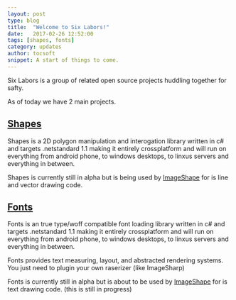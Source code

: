 ```yaml
---
layout: post
type: blog
title:  "Welcome to Six Labors!"
date:   2017-02-26 12:52:00
tags: [shapes, fonts]
category: updates
author: tocsoft
snippet: A start of things to come.
---
```


Six Labors is a group of related open source projects huddling together for safty.

As of today we have 2 main projects.

## [Shapes](http://shapes.sixlabors.com/)

Shapes is a 2D polygon manipulation and interogation library written in c# and targets .netstandard 1.1 making it entirely crossplatform and will run on everything from android phone, to windows desktops, to linxus servers and everything in between. 

Shapes is currently still in alpha but is being used by [ImageShape][imagesharp]  for is line and vector drawing code.


## [Fonts](http://fonts.sixlabors.com/)

Fonts is an true type/woff compatible font loading library written in c# and targets .netstandard 1.1 making it entirely crossplatform and will run on everything from android phone, to windows desktops, to linxus servers and everything in between. 

Fonts provides text measuring, layout, and abstracted rendering systems. You just need to plugin your own raserizer (like ImageSharp)

Fonts is currently still in alpha but is about to be used by [ImageShape][imagesharp] for is text drawing code. (this is still in progress)


[imagesharp]: https://github.com/jimBobSquarePants/ImageSharp "ImageSharp"